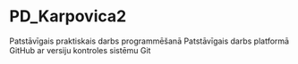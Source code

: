 # PD_Karpovica2
Patstāvīgais praktiskais darbs programmēšanā
Patstāvīgais darbs platformā GitHub ar versiju kontroles sistēmu Git
